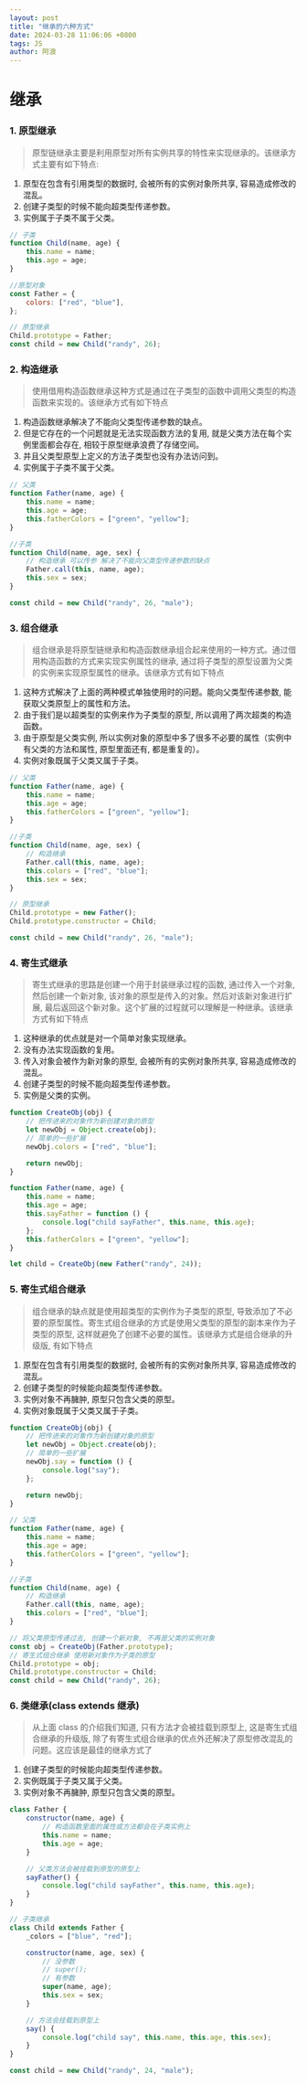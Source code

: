 ```yaml
---
layout: post
title: "继承的六种方式"
date: 2024-03-28 11:06:06 +0800
tags: JS
author: 阿浪
---
```


# 继承

### 1. 原型继承

> 原型链继承主要是利用原型对所有实例共享的特性来实现继承的。该继承方式主要有如下特点:

1. 原型在包含有引用类型的数据时, 会被所有的实例对象所共享, 容易造成修改的混乱。
2. 创建子类型的时候不能向超类型传递参数。
3. 实例属于子类不属于父类。

```js
// 子类
function Child(name, age) {
	this.name = name;
	this.age = age;
}

//原型对象
const Father = {
	colors: ["red", "blue"],
};

// 原型继承
Child.prototype = Father;
const child = new Child("randy", 26);
```

### 2. 构造继承

> 使用借用构造函数继承这种方式是通过在子类型的函数中调用父类型的构造函数来实现的。该继承方式有如下特点

1. 构造函数继承解决了不能向父类型传递参数的缺点。
2. 但是它存在的一个问题就是无法实现函数方法的复用, 就是父类方法在每个实例里面都会存在, 相较于原型继承浪费了存储空间。
3. 并且父类型原型上定义的方法子类型也没有办法访问到。
4. 实例属于子类不属于父类。

```js
// 父类
function Father(name, age) {
	this.name = name;
	this.age = age;
	this.fatherColors = ["green", "yellow"];
}

//子类
function Child(name, age, sex) {
	// 构造继承 可以传参 解决了不能向父类型传递参数的缺点
	Father.call(this, name, age);
	this.sex = sex;
}

const child = new Child("randy", 26, "male");
```

### 3. 组合继承

> 组合继承是将原型链继承和构造函数继承组合起来使用的一种方式。通过借用构造函数的方式来实现实例属性的继承, 通过将子类型的原型设置为父类的实例来实现原型属性的继承。该继承方式有如下特点

1. 这种方式解决了上面的两种模式单独使用时的问题。能向父类型传递参数, 能获取父类原型上的属性和方法。
2. 由于我们是以超类型的实例来作为子类型的原型, 所以调用了两次超类的构造函数。
3. 由于原型是父类实例, 所以实例对象的原型中多了很多不必要的属性（实例中有父类的方法和属性, 原型里面还有, 都是重复的）。
4. 实例对象既属于父类又属于子类。

```js
// 父类
function Father(name, age) {
	this.name = name;
	this.age = age;
	this.fatherColors = ["green", "yellow"];
}

//子类
function Child(name, age, sex) {
	// 构造继承
	Father.call(this, name, age);
	this.colors = ["red", "blue"];
	this.sex = sex;
}

// 原型继承
Child.prototype = new Father();
Child.prototype.constructor = Child;

const child = new Child("randy", 26, "male");
```

### 4. 寄生式继承

> 寄生式继承的思路是创建一个用于封装继承过程的函数, 通过传入一个对象, 然后创建一个新对象, 该对象的原型是传入的对象。然后对该新对象进行扩展, 最后返回这个新对象。这个扩展的过程就可以理解是一种继承。该继承方式有如下特点

1. 这种继承的优点就是对一个简单对象实现继承。
2. 没有办法实现函数的复用。
3. 传入对象会被作为新对象的原型, 会被所有的实例对象所共享, 容易造成修改的混乱。
4. 创建子类型的时候不能向超类型传递参数。
5. 实例是父类的实例。

```js
function CreateObj(obj) {
	// 把传进来的对象作为新创建对象的原型
	let newObj = Object.create(obj);
	// 简单的一些扩展
	newObj.colors = ["red", "blue"];

	return newObj;
}

function Father(name, age) {
	this.name = name;
	this.age = age;
	this.sayFather = function () {
		console.log("child sayFather", this.name, this.age);
	};
	this.fatherColors = ["green", "yellow"];
}

let child = CreateObj(new Father("randy", 24));
```

### 5. 寄生式组合继承

> 组合继承的缺点就是使用超类型的实例作为子类型的原型, 导致添加了不必要的原型属性。寄生式组合继承的方式是使用父类型的原型的副本来作为子类型的原型, 这样就避免了创建不必要的属性。该继承方式是组合继承的升级版, 有如下特点

1. 原型在包含有引用类型的数据时, 会被所有的实例对象所共享, 容易造成修改的混乱。
2. 创建子类型的时候能向超类型传递参数。
3. 实例对象不再臃肿, 原型只包含父类的原型。
4. 实例对象既属于父类又属于子类。

```js
function CreateObj(obj) {
	// 把传进来的对象作为新创建对象的原型
	let newObj = Object.create(obj);
	// 简单的一些扩展
	newObj.say = function () {
		console.log("say");
	};

	return newObj;
}

// 父类
function Father(name, age) {
	this.name = name;
	this.age = age;
	this.fatherColors = ["green", "yellow"];
}

//子类
function Child(name, age) {
	// 构造继承
	Father.call(this, name, age);
	this.colors = ["red", "blue"];
}

// 将父类原型传递过去, 创建一个新对象, 不再是父类的实例对象
const obj = CreateObj(Father.prototype);
// 寄生式组合继承 使用新对象作为子类的原型
Child.prototype = obj;
Child.prototype.constructor = Child;
const child = new Child("randy", 26);
```

### 6. 类继承(class extends 继承)

> 从上面 class 的介绍我们知道, 只有方法才会被挂载到原型上, 这是寄生式组合继承的升级版, 除了有寄生式组合继承的优点外还解决了原型修改混乱的问题。这应该是最佳的继承方式了

1. 创建子类型的时候能向超类型传递参数。
2. 实例既属于子类又属于父类。
3. 实例对象不再臃肿, 原型只包含父类的原型。

```js
class Father {
	constructor(name, age) {
		// 构造函数里面的属性或方法都会在子类实例上
		this.name = name;
		this.age = age;
	}

	// 父类方法会被挂载到原型的原型上
	sayFather() {
		console.log("child sayFather", this.name, this.age);
	}
}

// 子类继承
class Child extends Father {
	_colors = ["blue", "red"];

	constructor(name, age, sex) {
		// 没参数
		// super();
		// 有参数
		super(name, age);
		this.sex = sex;
	}

	// 方法会挂载到原型上
	say() {
		console.log("child say", this.name, this.age, this.sex);
	}
}

const child = new Child("randy", 24, "male");
```
